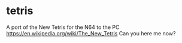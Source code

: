# tetris
A port of the New Tetris for the N64 to the PC
https://en.wikipedia.org/wiki/The_New_Tetris
Can you here me now?
